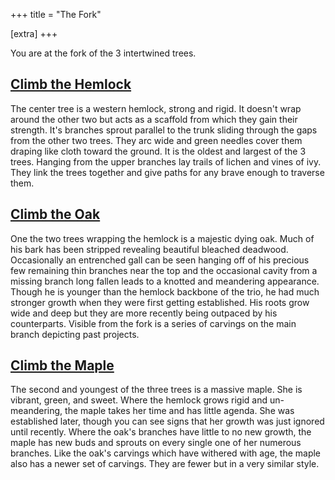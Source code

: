 +++
title = "The Fork"

[extra]
+++

You are at the fork of the 3 intertwined trees. 

## [Climb the Hemlock](@/hemlock/_index.md)

The center tree is a western hemlock, strong and rigid. It
doesn't wrap around the other two but acts as a scaffold
from which they gain their strength. It's branches sprout
parallel to the trunk sliding through the gaps from the
other two trees. They arc wide and green needles cover them
draping like cloth toward the ground. It is the oldest and
largest of the 3 trees. Hanging from the upper branches lay
trails of lichen and vines of ivy. They link the trees
together and give paths for any brave enough to traverse
them.

## [Climb the Oak](@/oak/_index.md)

One the two trees wrapping the hemlock is a majestic dying
oak. Much of his bark has been stripped revealing beautiful
bleached deadwood. Occasionally an entrenched gall can be
seen hanging off of his precious few remaining thin branches
near the top and the occasional cavity from a missing branch
long fallen leads to a knotted and meandering appearance.
Though he is younger than the hemlock backbone of the trio,
he had much stronger growth when they were first getting
established. His roots grow wide and deep but they are more
recently being outpaced by his counterparts. Visible from
the fork is a series of carvings on the main branch
depicting past projects.

## [Climb the Maple](@/maple/_index.md)

The second and youngest of the three trees is a massive
maple. She is vibrant, green, and sweet. Where the hemlock
grows rigid and un-meandering, the maple takes her time and
has little agenda. She was established later, though you can
see signs that her growth was just ignored until recently.
Where the oak's branches have little to no new growth, the
maple has new buds and sprouts on every single one of her
numerous branches. Like the oak's carvings which have
withered with age, the maple also has a newer set of
carvings. They are fewer but in a very similar style.
